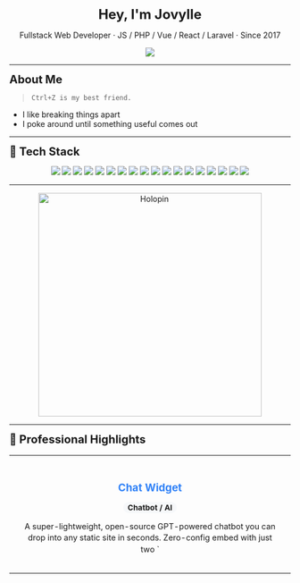 <p align="center"><strong style="font-size: 1.5rem;">Hey, I'm Jovylle</strong></p>
<p align="center">Fullstack Web Developer · JS / PHP / Vue / React / Laravel · Since 2017</p>

<p align="center">
  <a href="https://jovylle.com" target="_blank">
    <img src="https://img.shields.io/badge/Visit%20Portfolio-000?style=for-the-badge&logo=firefox&logoColor=white" />
  </a>
</p>

---

<div style="font-size: 1.25rem; font-weight: bold">About Me</div>

> `Ctrl+Z is my best friend.`

- I like breaking things apart  
- I poke around until something useful comes out

---

<div style="font-size: 1.25rem; font-weight: bold">🧰 Tech Stack</div>

<p align="center">
  <img src="https://img.shields.io/badge/Astro-FF5D01?style=for-the-badge&logo=astro&logoColor=white" />
  <img src="https://img.shields.io/badge/Blade-000000?style=for-the-badge&logo=blade&logoColor=white" />
  <img src="https://img.shields.io/badge/C%2B%2B-00599C?style=for-the-badge&logo=cplusplus&logoColor=white" />
  <img src="https://img.shields.io/badge/CSS-1572B6?style=for-the-badge&logo=css&logoColor=white" />
  <img src="https://img.shields.io/badge/HTML-E34F26?style=for-the-badge&logo=html&logoColor=white" />
  <img src="https://img.shields.io/badge/Java-000000?style=for-the-badge&logo=java&logoColor=white" />
  <img src="https://img.shields.io/badge/JavaScript-323330?style=for-the-badge&logo=javascript&logoColor=white" />
  <img src="https://img.shields.io/badge/Just-000000?style=for-the-badge&logo=just&logoColor=white" />
  <img src="https://img.shields.io/badge/Objective-C-000000?style=for-the-badge&logo=objective-c&logoColor=white" />
  <img src="https://img.shields.io/badge/PHP-777BB4?style=for-the-badge&logo=php&logoColor=white" />
  <img src="https://img.shields.io/badge/PowerShell-000000?style=for-the-badge&logo=powershell&logoColor=white" />
  <img src="https://img.shields.io/badge/Python-3776AB?style=for-the-badge&logo=python&logoColor=white" />
  <img src="https://img.shields.io/badge/Ruby-CC342D?style=for-the-badge&logo=ruby&logoColor=white" />
  <img src="https://img.shields.io/badge/SCSS-CC6699?style=for-the-badge&logo=scss&logoColor=white" />
  <img src="https://img.shields.io/badge/Shell-89E051?style=for-the-badge&logo=shell&logoColor=white" />
  <img src="https://img.shields.io/badge/Svelte-FF3E00?style=for-the-badge&logo=svelte&logoColor=white" />
  <img src="https://img.shields.io/badge/TypeScript-3178C6?style=for-the-badge&logo=typescript&logoColor=white" />
  <img src="https://img.shields.io/badge/Vue-35495e?style=for-the-badge&logo=vue&logoColor=white" />

</p>


---
<p align="center">
  <a href="https://jovylle.com" target="_blank">
    <img src="https://holopin.me/jovylle" alt="Holopin" width="400" />
  </a>
</p>



---

<div style="font-size: 1.25rem; font-weight: bold">🚀 Professional Highlights</div>

<table align="center">
<tr>
  <td align="center" width="50%" style="vertical-align: top; padding: 20px;">
    <h3 style="color: #2F81F7; margin-bottom: 8px;">Chat Widget</h3>
    <p><strong style="background: #f6f8fa; padding: 2px 8px; border-radius: 12px; font-size: 0.85em;">Chatbot / AI</strong></p>
    <p style="font-size: 0.9em; line-height: 1.4; margin: 12px 0;">A super-lightweight, open-source GPT-powered chatbot you can drop into any static site in seconds. Zero-config embed with just two `<script>` tags, serverless Netlify Function backend to proxy OpenAI calls, fully customizable UI, MIT-licensed, and supports per-user routes and analytics integrations.</p>    <p>
      <a href="https://chat-widget.uft1.com" target="_blank">
        <img src="https://img.shields.io/badge/View%20Project-000?style=for-the-badge&logo=firefox&logoColor=white" />
      </a>
    </p>  </td>
  <td align="center" width="50%" style="vertical-align: top; padding: 20px;">
    <h3 style="color: #2F81F7; margin-bottom: 8px;">Game Tools & Community Feedback</h3>
    <p><strong style="background: #f6f8fa; padding: 2px 8px; border-radius: 12px; font-size: 0.85em;">Game Dev Tools</strong></p>
    <p style="font-size: 0.9em; line-height: 1.4; margin: 12px 0;">Built sfl.uft1.com - a real-time game assistant used daily by hundreds of Sunflower Land players. Created Vue 3/Vite tools with game API integration for strategy optimization. Collected community feedback for continuous UX improvement.</p>    <p>
      <a href="https://sfl.uft1.com" target="_blank">
        <img src="https://img.shields.io/badge/View%20Project-000?style=for-the-badge&logo=firefox&logoColor=white" />
      </a>
    </p>  </td>
</tr>
<tr>
  <td align="center" width="50%" style="vertical-align: top; padding: 20px;">
    <h3 style="color: #2F81F7; margin-bottom: 8px;">Full Stack Deployment with Laravel & Next.js</h3>
    <p><strong style="background: #f6f8fa; padding: 2px 8px; border-radius: 12px; font-size: 0.85em;">DevOps / Full Stack</strong></p>
    <p style="font-size: 0.9em; line-height: 1.4; margin: 12px 0;">Deployed full-stack apps on Linux/Nginx, managed MySQL, and used serverless APIs with Python + GCP.</p>  </td>
  <td align="center" width="50%" style="vertical-align: top; padding: 20px;">
    <h3 style="color: #2F81F7; margin-bottom: 8px;">Frontend UI/UX Craftsmanship</h3>
    <p><strong style="background: #f6f8fa; padding: 2px 8px; border-radius: 12px; font-size: 0.85em;">Frontend</strong></p>
    <p style="font-size: 0.9em; line-height: 1.4; margin: 12px 0;">Expert in converting Figma designs to pixel-perfect responsive interfaces using Vue 3, Nuxt, React, and TailwindCSS. Implemented GSAP/Sal.js animations and mobile-first architectures for optimal user experiences.</p>  </td>
</tr>
<tr>
  <td align="center" width="50%" style="vertical-align: top; padding: 20px;">
    <h3 style="color: #2F81F7; margin-bottom: 8px;">Real-Time API Integrations</h3>
    <p><strong style="background: #f6f8fa; padding: 2px 8px; border-radius: 12px; font-size: 0.85em;">API / Realtime</strong></p>
    <p style="font-size: 0.9em; line-height: 1.4; margin: 12px 0;">Integrated OpenAI, OpenWeather, and game APIs. Automated data fetch with Puppeteer.</p>  </td>
  <td align="center" width="50%" style="vertical-align: top; padding: 20px;">
    <h3 style="color: #2F81F7; margin-bottom: 8px;">Chrome Extensions with Game Automation</h3>
    <p><strong style="background: #f6f8fa; padding: 2px 8px; border-radius: 12px; font-size: 0.85em;">Extensions</strong></p>
    <p style="font-size: 0.9em; line-height: 1.4; margin: 12px 0;">Created browser extensions for Melvor Idle (5.0��� rating) & Sunflower Land with 200+ active users. Built DOM injection, hotkey bindings, task automation, and local storage management for enhanced gameplay experiences.</p>  </td>
</tr>
</table>

---

<div align="center" style="margin-bottom: 20px;">
  <div style="font-size: 1.5rem; font-weight: bold; color: #2F81F7; margin-bottom: 8px;">⚡ Reaction Game Leaderboard</div>
  <div style="font-size: 0.9em; color: #666; background: linear-gradient(90deg, #ff6b6b, #4ecdc4, #45b7d1); -webkit-background-clip: text; -webkit-text-fill-color: transparent; background-clip: text; font-weight: 600;">🏆 Lightning Fast • Real-Time Competition • GitHub Powered</div>
</div>

<div align="center" style="margin: 20px 0;">
  <a href="https://fast.jovylle.com" target="_blank">
    <img src="https://img.shields.io/badge/🎮%20Play%20Game-FF6B6B?style=for-the-badge&logo=gamepad2&logoColor=white&labelColor=FF6B6B&color=white" />
  </a>
  <br>
  <div style="margin-top: 8px; font-size: 0.85em; color: #666; background: #f8f9fa; padding: 6px 12px; border-radius: 20px; display: inline-block;">
    🏆 Best: 339ms • 📅 Updated: 10/22/2025
  </div>
</div>

<table align="center" style="border-collapse: collapse; width: 100%; max-width: 600px;">
  <thead>
    <tr style="background: #f6f8fa;">
      <th style="padding: 12px; text-align: center; border: 1px solid #d0d7de;">🏆</th>
      <th style="padding: 12px; text-align: left; border: 1px solid #d0d7de;">Player</th>
      <th style="padding: 12px; text-align: center; border: 1px solid #d0d7de;">Time</th>
      <th style="padding: 12px; text-align: center; border: 1px solid #d0d7de;">Date</th>
    </tr>
  </thead>
  <tbody>
    <tr style="background: #ffffff;">
      <td style="padding: 12px; text-align: center; border: 1px solid #d0d7de; font-size: 1.2em;">🥇</td>
      <td style="padding: 12px; text-align: left; border: 1px solid #d0d7de; font-weight: 500;">BraveBard</td>
      <td style="padding: 12px; text-align: center; border: 1px solid #d0d7de; font-weight: bold; color: #dc3545; background: #e6ffed;">339ms</td>
      <td style="padding: 12px; text-align: center; border: 1px solid #d0d7de; font-size: 0.9em; color: #666;">10/21/2025</td>
    </tr>
    <tr style="background: #f6f8fa;">
      <td style="padding: 12px; text-align: center; border: 1px solid #d0d7de; font-size: 1.2em;">🥈</td>
      <td style="padding: 12px; text-align: left; border: 1px solid #d0d7de; font-weight: 500;">FlashPro5</td>
      <td style="padding: 12px; text-align: center; border: 1px solid #d0d7de; font-weight: bold; color: #dc3545; ">363ms</td>
      <td style="padding: 12px; text-align: center; border: 1px solid #d0d7de; font-size: 0.9em; color: #666;">10/21/2025</td>
    </tr>
    <tr style="background: #ffffff;">
      <td style="padding: 12px; text-align: center; border: 1px solid #d0d7de; font-size: 1.2em;">🥉</td>
      <td style="padding: 12px; text-align: left; border: 1px solid #d0d7de; font-weight: 500;">FlashPro5</td>
      <td style="padding: 12px; text-align: center; border: 1px solid #d0d7de; font-weight: bold; color: #dc3545; ">369ms</td>
      <td style="padding: 12px; text-align: center; border: 1px solid #d0d7de; font-size: 0.9em; color: #666;">10/21/2025</td>
    </tr>
    <tr style="background: #f6f8fa;">
      <td style="padding: 12px; text-align: center; border: 1px solid #d0d7de; font-size: 1.2em;">4️⃣</td>
      <td style="padding: 12px; text-align: left; border: 1px solid #d0d7de; font-weight: 500;">FlashPro5</td>
      <td style="padding: 12px; text-align: center; border: 1px solid #d0d7de; font-weight: bold; color: #dc3545; ">370ms</td>
      <td style="padding: 12px; text-align: center; border: 1px solid #d0d7de; font-size: 0.9em; color: #666;">10/21/2025</td>
    </tr>
    <tr style="background: #ffffff;">
      <td style="padding: 12px; text-align: center; border: 1px solid #d0d7de; font-size: 1.2em;">5️⃣</td>
      <td style="padding: 12px; text-align: left; border: 1px solid #d0d7de; font-weight: 500;">SpeedRunner</td>
      <td style="padding: 12px; text-align: center; border: 1px solid #d0d7de; font-weight: bold; color: #dc3545; ">378ms</td>
      <td style="padding: 12px; text-align: center; border: 1px solid #d0d7de; font-size: 0.9em; color: #666;">10/21/2025</td>
    </tr>
  </tbody>
</table>

<p align="center" style="margin-top: 24px; font-size: 0.9em; color: #666; background: #f8f9fa; padding: 12px; border-radius: 8px;">
  <em>🚀 Fastest reaction times from my GitHub-powered game platform</em>
  <br><small style="color: #999;">Built with GitHub as a database • Real-time updates</small>
  <br><small style="color: #ff6b6b; font-weight: 500;">🔄 Leaderboard resets every 3 months for fresh competition!</small>
</p>

---

<div style="font-size: 1.25rem; font-weight: bold">📊 Stats</div>

<p align="center">
  <img src="https://img.shields.io/badge/Projects-190-blue?style=for-the-badge" />
  <img src="https://img.shields.io/badge/Languages-18-green?style=for-the-badge" />
  <img src="https://img.shields.io/badge/Live%20Sites-45-orange?style=for-the-badge" />
</p>

